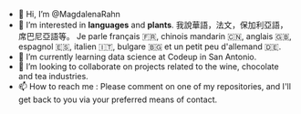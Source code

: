 - 👋 Hi, I’m @MagdalenaRahn
- 👀 I’m interested in **languages** and **plants**. 我說華語，法文，保加利亞語，席巴尼亞語等。 Je parle français 🇫🇷, chinois mandarin 🇨🇳, anglais 🇬🇧, espagnol 🇪🇸, italien 🇮🇹, bulgare 🇧🇬 et un petit peu d'allemand 🇩🇪.
- 🌱 I’m currently learning data science at Codeup in San Antonio.
- 💞️ I’m looking to collaborate on projects related to the wine, chocolate and tea industries.
- 📫 How to reach me : Please comment on one of my repositories, and I'll get back to you via your preferred means of contact.

<!---
MagdalenaRahn/MagdalenaRahn is a ✨ special ✨ repository because its `README.md` (this file) appears on your GitHub profile.
You can click the Preview link to take a look at your changes.
--->
